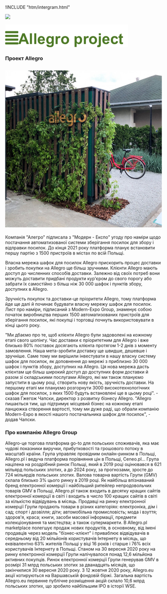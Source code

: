 !INCLUDE "htm/intergram.html"

![](https://chart.googleapis.com/chart?chs=180x180&amp;cht=qr&amp;chl=https://alegro.treba.ml/)

![](img/allegroproject.png )

### **Проект Allegro**

 
![](allegro/alegro2.png)
------------------------

Компанія "Алегро" підписала з "Модерн - Експо" угоду про наміри щодо постачання автоматизованої системи зберігання посилок для збору і відправки посилок.
До кінця 2021 року платформа планує встановити першу партію з 1500 пристроїв в містах по всій Польщі.

Власна мережа шафок для посилок Allegro прискорить процес доставки і зробить покупки на Allegro ще більш зручними.
Клієнти Allegro мають доступ до численних способів доставки. Залежно від своїх потреб вони можуть доставити придбані продукти кур'єром до свого порогу або забрати їх самостійно з більш ніж 30 000 шафок і пунктів збору, доступних в Allegro.

Зручність покупок та доставки-це пріоритети Allegro, тому платформа йде ще далі й починає будувати власну мережу шафок для посилок. Лист про наміри, підписаний з Modern-Expo Group, знаменує собою початок виробництва перших 1500 автоматизованих пристроїв для зберігання посилок, які покупці і торговці почнуть використовувати в кінці цього року.

"Ми дбаємо про те, щоб клієнти Allegro були задоволені на кожному етапі свого шопінгу. Час доставки є пріоритетним для Allegro і вже близько 80% поставок досягають клієнта протягом 1-2 днів з моменту замовлення. Наша мета-зробити доставку ще швидше, дешевше і зручніше. Саме тому ми вирішили інвестувати в нашу власну систему шафок для посилок, як доповнення до мережі з приблизно 30 000 шафок і пунктів збору, доступних на Allegro. Ця нова мережа дасть клієнтам ще більш широкий доступ до доступних форм доставки й разом зі складськими послугами Allegro, які ми також плануємо запустити в цьому році, створить нову якість, зручність доставки. На першому етапі ми плануємо розгорнути 3000 високотехнологічних шафок для посилок, з яких 1500 будуть встановлені ще в цьому році". - сказав Гжегож Чапски, директор з розвитку бізнесу Allegro. "Allegro пишається тим, що підтримує місцевий бізнес на кожному етапі ланцюжка створення вартості, тому ми дуже раді, що обрали компанію Modern-Expo в якості нашого постачальника шафок для посилок", - додав Чапски.

### **Про компанію Allegro Group**

Allegro-це торгова платформа go-to для польських споживачів, яка має чудові показники виручки, прибутковості та грошового потоку в масштабі країни. Група управляє провідним онлайн-ринком в Польщі, Allegro.pl і ведуча платформа порівняння цін в Польщі, Ceneo.pl... Група націлена на роздрібний ринок Польщі, який в 2019 році оцінювався в 621 мільярд польських злотих, а до 2024 року, за прогнозами, зросте до 724 мільярдів польських злотих. Валова товарна вартість Групи (GMV) склала близько 3% цього ринку в 2019 році. Як найбільш впізнаваний бренд електронної комерції і найбільший ритейлер непродовольчих товарів GMV в Польщі, Allegro.pl також входить в десятку кращих сайтів електронної комерції в світі і входить в число 100 кращих сайтів в світі за кількістю відвідувань в місяць. Продавці на ринку електронної комерції Групи продають товари в різних категоріях: електроніка, дім і сад; спорт і дозвілля; діти; автомобільна промисловість; мода і взуття; здоров'я, краса; книги, засоби масової інформації, предмети колекціонування та мистецтва; а також супермаркети. В Allegro.pl  marketplace полегшує продаж нових продуктів, в основному, від імені продавців через модель "бізнес-клієнт" і приваблює відвідувачів в середньому від 20 мільйонів користувачів Інтернету в місяць, що еквівалентно 63% жителів Польщі у віці 16 років і старше і 76% всіх користувачів Інтернету в Польщі. Станом на 30 вересня 2020 року на ринку електронної комерції Групи налічувалося понад 12,6 мільйона активних покупців. Ринок електронної комерції Групи генерував GMV в розмірі 31 млрд польських злотих за дванадцять місяців, що закінчилися 30 вересня 2020 року. З 12 жовтня 2020 року, Allegro.eu акції котируються на Варшавській фондовій біржі. Загальна вартість Allegro.eu первинне публічне розміщення акцій склало 10,6 млрд польських злотих, що зробило найбільшим IPO в історії WSE.